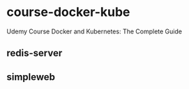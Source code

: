 # course-docker-kube
Udemy Course
Docker and Kubernetes: The Complete Guide

## redis-server

## simpleweb

